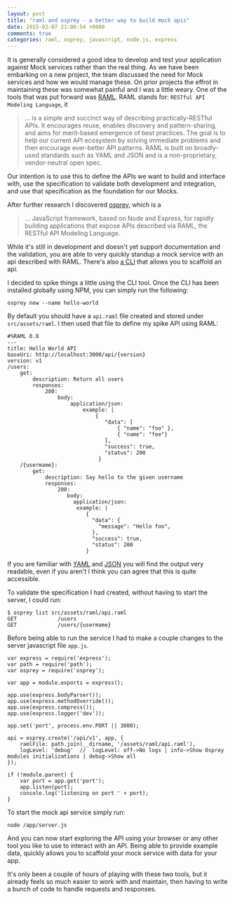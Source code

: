 ```yaml
---
layout: post
title: "raml and osprey - a better way to build mock apis"
date: 2015-03-07 21:06:54 +0000
comments: true
categories: raml, osprey, javascript, node.js, express
---
```


It is generally considered a good idea to develop and test your application against Mock services rather than the real thing. As we have been embarking on a new project, the team discussed the need for Mock services and how we would manage these. On prior projects the effrot in maintaining these was somewhat painful and I was a little weary.  One of the tools that was put forward was [RAML](http://raml.org/). RAML stands for: `RESTful API Modeling Language`, it 

> ... is a simple and succinct way of describing practically-RESTful APIs. It encourages reuse, enables discovery and pattern-sharing, and aims for merit-based emergence of best practices. The goal is to help our current API ecosystem by solving immediate problems and then encourage ever-better API patterns. RAML is built on broadly-used standards such as YAML and JSON and is a non-proprietary, vendor-neutral open spec.

Our intention is to use this to define the APIs we want to build and interface with, use the specification to validate both development and integration, and use that specification as the foundation for our Mocks. 

After further research I discovered [osprey](https://github.com/mulesoft/osprey), which is a

> ... JavaScript framework, based on Node and Express, for rapidly building applications that expose APIs described via RAML, the RESTful API Modeling Language.

While it's still in development and doesn't yet support documentation and the validation, you are able to very quickly standup a mock service with an api described with RAML. There's also [a CLI](https://github.com/mulesoft/osprey-cli) that allows you to scaffold an api. 

I decided to spike things a little using the CLI tool. Once the CLI has been installed globally using NPM, you can simply run the following:

	osprey new --name hello-world
	
By default you should have a `api.raml` file created and stored under `src/assets/raml`. I then used that file to define my spike API using RAML:

```
#%RAML 0.8
---
title: Hello World API
baseUri: http://localhost:3000/api/{version}
version: v1
/users:
    get:
        description: Return all users
        responses:
            200:
                body:
                    application/json:
                        example: |
                            {
                               "data": [
                                   { "name": "foo" },
                                   { "name": "fee"}
                               ],
                               "success": true,
                               "status": 200
                             }
    /{usermame}:
        get:
            description: Say hello to the given username
            responses:
                200:
                   body:
                     application/json:
                      example: |
                         {
                           "data": {
                             "message": "Hello foo",
                           },
                           "success": true,
                           "status": 200
                         }
```

If you are familiar with [YAML](http://yaml.org/) and [JSON](http://json.org/) you will find the output very readable, even if you aren't I think you can agree that this is quite accessible.

To validate the specification I had created, without having to start the server, I could run:

```
$ osprey list src/assets/raml/api.raml
GET             /users                                                                                          
GET             /users/{usermame}
```

Before being able to run the service I had to make a couple changes to the server javascript file `app.js`. 

```
var express = require('express');
var path = require('path');
var osprey = require('osprey');

var app = module.exports = express();

app.use(express.bodyParser());
app.use(express.methodOverride());
app.use(express.compress());
app.use(express.logger('dev'));

app.set('port', process.env.PORT || 3000);

api = osprey.create('/api/v1', app, {
    ramlFile: path.join(__dirname, '/assets/raml/api.raml'),
    logLevel: 'debug'  //  logLevel: off->No logs | info->Show Osprey modules initializations | debug->Show all
});

if (!module.parent) {
    var port = app.get('port');
    app.listen(port);
    console.log('listening on port ' + port);
}
```

To start the mock api service simply run:

	node /app/server.js
	
And you can now start exploring the API using your browser or any other tool you like to use to interact with an API. Being able to provide example data, quickly allows you to scaffold your mock service with data for your app.

It's only been a couple of hours of playing with these two tools, but it already feels so much easier to work with and maintain, then having to write a bunch of code to handle requests and responses.
	

